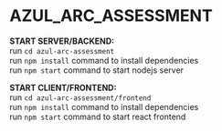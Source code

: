 <!-- @format -->

# AZUL_ARC_ASSESSMENT

**START SERVER/BACKEND:**<br/>
run `cd azul-arc-assessment`<br/>
run `npm install` command to install dependencies<br/>
run `npm start` command to start nodejs server<br/>

**START CLIENT/FRONTEND:**<br/>
run `cd azul-arc-assessment/frontend`<br/>
run `npm install` command to install dependencies<br/>
run `npm start` command to start react frontend<br/>
